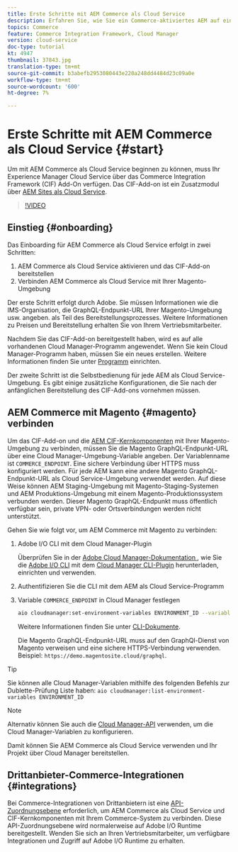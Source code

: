 ```yaml
---
title: Erste Schritte mit AEM Commerce als Cloud Service
description: Erfahren Sie, wie Sie ein Commerce-aktiviertes AEM auf einem laufenden AEM als Cloud-Dienst-Umgebung bereitstellen. Verwenden Sie Funktionen von Adobe Cloud Manager und eine CI/CD-Pipeline, um den Venia-Referenzspeicher auf einer laufenden Umgebung zu erstellen.
topics: Commerce
feature: Commerce Integration Framework, Cloud Manager
version: cloud-service
doc-type: tutorial
kt: 4947
thumbnail: 37843.jpg
translation-type: tm+mt
source-git-commit: b3abefb2953080443e220a248dd4484d23c09a0e
workflow-type: tm+mt
source-wordcount: '600'
ht-degree: 7%

---
```



# Erste Schritte mit AEM Commerce als Cloud Service {#start}

Um mit AEM Commerce als Cloud Service beginnen zu können, muss Ihr Experience Manager Cloud Service über das Commerce Integration Framework (CIF) Add-On verfügen. Das CIF-Add-on ist ein Zusatzmodul über [AEM Sites als Cloud Service](https://docs.adobe.com/content/help/de-DE/experience-manager-cloud-service/sites/home.html).

>[!VIDEO](https://video.tv.adobe.com/v/37843?quality=12&learn=on)

## Einstieg {#onboarding}

Das Einboarding für AEM Commerce als Cloud Service erfolgt in zwei Schritten:

1. AEM Commerce als Cloud Service aktivieren und das CIF-Add-on bereitstellen
2. Verbinden AEM Commerce als Cloud Service mit Ihrer Magento-Umgebung

Der erste Schritt erfolgt durch Adobe. Sie müssen Informationen wie die IMS-Organisation, die GraphQL-Endpunkt-URL Ihrer Magento-Umgebung usw. angeben. als Teil des Bereitstellungsprozesses. Weitere Informationen zu Preisen und Bereitstellung erhalten Sie von Ihrem Vertriebsmitarbeiter.

Nachdem Sie das CIF-Add-on bereitgestellt haben, wird es auf alle vorhandenen Cloud Manager-Programm angewendet. Wenn Sie kein Cloud Manager-Programm haben, müssen Sie ein neues erstellen. Weitere Informationen finden Sie unter [Programm](https://docs.adobe.com/content/help/en/experience-manager-cloud-manager/using/getting-started/setting-up-program.html) einrichten.

Der zweite Schritt ist die Selbstbedienung für jede AEM als Cloud Service-Umgebung. Es gibt einige zusätzliche Konfigurationen, die Sie nach der anfänglichen Bereitstellung des CIF-Add-ons vornehmen müssen.

## AEM Commerce mit Magento {#magento} verbinden

Um das CIF-Add-on und die [AEM CIF-Kernkomponenten](https://github.com/adobe/aem-core-cif-components) mit Ihrer Magento-Umgebung zu verbinden, müssen Sie die Magento GraphQL-Endpunkt-URL über eine Cloud Manager-Umgebung-Variable angeben. Der Variablenname ist `COMMERCE_ENDPOINT`. Eine sichere Verbindung über HTTPS muss konfiguriert werden.
Für jede AEM kann eine andere Magento GraphQL-Endpunkt-URL als Cloud Service-Umgebung verwendet werden. Auf diese Weise können AEM Staging-Umgebung mit Magento-Staging-Systemen und AEM Produktions-Umgebung mit einem Magento-Produktionssystem verbunden werden. Dieser Magento GraphQL-Endpunkt muss öffentlich verfügbar sein, private VPN- oder Ortsverbindungen werden nicht unterstützt.

Gehen Sie wie folgt vor, um AEM Commerce mit Magento zu verbinden:

1. Adobe I/O CLI mit dem Cloud Manager-Plugin

   Überprüfen Sie in der [Adobe Cloud Manager-Dokumentation ](https://docs.adobe.com/content/help/en/experience-manager-cloud-manager/using/introduction-to-cloud-manager.html), wie Sie die [Adobe I/O CLI](https://github.com/adobe/aio-cli) mit dem [Cloud Manager CLI-Plugin](https://github.com/adobe/aio-cli-plugin-cloudmanager) herunterladen, einrichten und verwenden.

2. Authentifizieren Sie die CLI mit dem AEM als Cloud Service-Programm

3. Variable `COMMERCE_ENDPOINT` in Cloud Manager festlegen

   ```bash
   aio cloudmanager:set-environment-variables ENVIRONMENT_ID --variable COMMERCE_ENDPOINT "<Magento GraphQL endpoint URL>"
   ```

   Weitere Informationen finden Sie unter [CLI-Dokumente](https://github.com/adobe/aio-cli-plugin-cloudmanager#aio-cloudmanagerset-environment-variables-environmentid).

   Die Magento GraphQL-Endpunkt-URL muss auf den GraphQl-Dienst von Magento verweisen und eine sichere HTTPS-Verbindung verwenden. Beispiel: `https://demo.magentosite.cloud/graphql`.

>[!TIP]
>
>Sie können alle Cloud Manager-Variablen mithilfe des folgenden Befehls zur Dublette-Prüfung Liste haben: `aio cloudmanager:list-environment-variables ENVIRONMENT_ID`

>[!NOTE]
>
>Alternativ können Sie auch die [Cloud Manager-API](https://www.adobe.io/apis/experiencecloud/cloud-manager/docs.html) verwenden, um die Cloud Manager-Variablen zu konfigurieren.

Damit können Sie AEM Commerce als Cloud Service verwenden und Ihr Projekt über Cloud Manager bereitstellen.

## Drittanbieter-Commerce-Integrationen {#integrations}

Bei Commerce-Integrationen von Drittanbietern ist eine [API-Zuordnungsebene](architecture/third-party.md) erforderlich, um AEM Commerce als Cloud Service und CIF-Kernkomponenten mit Ihrem Commerce-System zu verbinden. Diese API-Zuordnungsebene wird normalerweise auf Adobe I/O Runtime bereitgestellt. Wenden Sie sich an Ihren Vertriebsmitarbeiter, um verfügbare Integrationen und Zugriff auf Adobe I/O Runtime zu erhalten.
